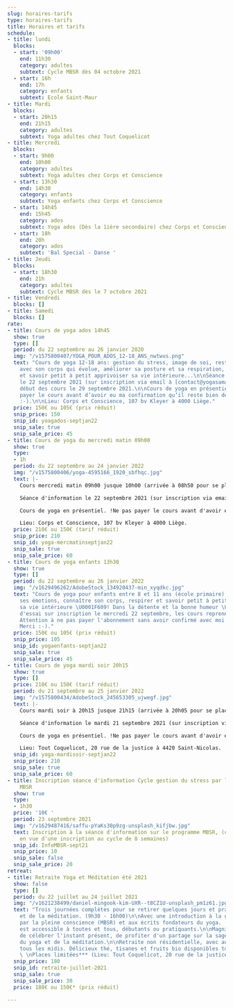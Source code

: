 ```yaml
---
slug: horaires-tarifs
type: horaires-tarifs
title: Horaires et tarifs
schedule:
- title: lundi
  blocks:
  - start: '09h00'
    end: 11h30
    category: adultes
    subtext: Cycle MBSR dès 04 octobre 2021
  - start: 16h
    end: 17h
    category: enfants
    subtext: Ecole Saint-Maur
- title: Mardi
  blocks:
  - start: 20h15
    end: 21h15
    category: adultes
    subtext: Yoga adultes chez Tout Coquelicot
- title: Mercredi
  blocks:
  - start: 9h00
    end: 10h00
    category: adultes
    subtext: Yoga adultes chez Corps et Conscience
  - start: 13h30
    end: 14h30
    category: enfants
    subtext: Yoga enfants chez Corps et Conscience
  - start: 14h45
    end: 15h45
    category: ados
    subtext: Yoga ados (Dès la 1ière secondaire) chez Corps et Conscience
  - start: 18h
    end: 20h
    category: ados
    subtext: 'Bal Special - Danse '
- title: Jeudi
  blocks:
  - start: 18h30
    end: 21h
    category: adultes
    subtext: Cycle MBSR dès le 7 octobre 2021
- title: Vendredi
  blocks: []
- title: Samedi
  blocks: []
rate:
- title: Cours de yoga ados 14h45
  show: true
  type: []
  period: du 22 septembre au 26 janvier 2020
  img: "/v1575800407/YOGA_POUR_ADOS_12-18_ANS_nwtwus.png"
  text: "Cours de yoga 12-18 ans: gestion du stress, image de soi, rester en lien
    avec son corps qui évolue, améliorer sa posture et sa respiration, ...   \nRespirer
    et savoir petit à petit apprivoiser sa vie intérieure...\n\nSéance d’information
    le 22 septembre 2021 (sur inscription via email à [contact@yogasamana.be](mailto:contact@yogasamana.be)),
    début des cours le 29 septembre 2021.\n\nCours de yoga en présentiel. !Ne pas
    payer le cours avant d’avoir eu ma confirmation qu’il reste bien des places. Merci
    :-).\n\nLieu: Corps et Conscience, 107 bv Kleyer à 4000 Liège."
  price: 150€ ou 105€ (prix réduit)
  snip_price: 150
  snip_id: yoagados-septjan22
  snip_sale: true
  snip_sale_price: 45
- title: Cours de yoga du mercredi matin 09h00
  show: true
  type:
  - 1h
  period: du 22 septembre au 24 janvier 2022
  img: "/v1575800406/yoga-4595166_1920_sbfhqc.jpg"
  text: |-
    Cours mercredi matin 09h00 jusque 10h00 (arrivée à 08h50 pour se placer dans la salle), 15 cours entre septembre 2021 et Janvier 2022.

    Séance d'information le 22 septembre 2021 (sur inscription via email à contact@yogasamana.be), début des cours le 29 septembre 2021.

    Cours de yoga en présentiel. !Ne pas payer le cours avant d'avoir eu ma confirmation qu'il reste bien des places. Merci :-).

    Lieu: Corps et Conscience, 107 bv Kleyer à 4000 Liège.
  price: 210€ ou 150€ (tarif réduit)
  snip_price: 210
  snip_id: yoga-mercmatinseptjan22
  snip_sale: true
  snip_sale_price: 60
- title: Cours de yoga enfants 13h30
  show: true
  type: []
  period: du 22 septembre au 26 janvier 2022
  img: "/v1629496262/AdobeStock_134920437-min_xyqdkc.jpg"
  text: "Cours de yoga pour enfants entre 8 et 11 ans (école primaire). \n\nConnaître
    ses émotions, connaître son corps, respirer et savoir petit à petit apprivoiser
    sa vie intérieure \U0001F609! Dans la détente et la bonne humeur \U0001F642!\n\nCours
    d'essai sur inscription le mercredi 22 septembre, les cours reprennent le 29 septembre.
    Attention à ne pas payer l'abonnement sans avoir confirmé avec moi la place disponible.
    Merci :-)."
  price: 150€ ou 105€ (prix réduit)
  snip_price: 105
  snip_id: yogaenfants-septjan22
  snip_sale: true
  snip_sale_price: 45
- title: Cours de yoga mardi soir 20h15
  show: true
  type: []
  price: 210€ ou 150€ (tarif réduit)
  period: du 21 septembre au 25 janvier 2022
  img: "/v1575800434/AdobeStock_245653305_ujwegf.jpg"
  text: |-
    Cours mardi soir à 20h15 jusque 21h15 (arrivée à 20h05 pour se placer dans la salle), 15 cours entre septembre 2021 et Janvier 2022.

    Séance d'information le mardi 21 septembre 2021 (sur inscription via email à contact@yogasamana.be), début des cours le 28 septembre 2021.

    Cours de yoga en présentiel. !Ne pas payer le cours avant d'avoir eu ma confirmation qu'il reste bien des places. Merci :-).

    Lieu: Tout Coquelicot, 20 rue de la justice à 4420 Saint-Nicolas.
  snip_id: yoga-mardisoir-septjan22
  snip_price: 210
  snip_sale: true
  snip_sale_price: 60
- title: Inscription séance d'information Cycle gestion du stress par la pleine conscience
    MBSR
  show: true
  type:
  - 1h30
  price: '10€ '
  period: 23 septembre 2021
  img: "/v1629487416/saffu-pYaKs30p9zg-unsplash_kifjbw.jpg"
  text: Inscription à la séance d'information sur le programme MBSR, (obligatoire
    en vue d'une inscription au cycle de 8 semaines)
  snip_id: InfoMBSR-sept21
  snip_price: 10
  snip_sale: false
  snip_sale_price: 20
retreat:
- title: Retraite Yoga et Méditation été 2021
  show: false
  type: []
  period: du 22 juillet au 24 juillet 2021
  img: "/v1621238499/daniel-mingook-kim-UXR--t8CZ1U-unsplash_pm1z61.jpg"
  text: "Trois journées complètes pour se retirer quelques jours et pratiquer du yoga
    et de la méditation. (9h30 - 16h00)\n\nAvec une introduction à la gestion du stress
    par la pleine conscience (MBSR) et aux écrits fondateurs du yoga.  \nLa retraite
    est accessible à toutes et tous, débutants ou pratiquants.\n\nMagnifique manière
    de célébrer l'instant présent, de profiter d'un partage sur la sagesse millénaire
    du yoga et de la méditation.\n\nRetraite non résidentielle, avec auberge espagnole
    tous les midis. Délicieux thé, tisanes et fruits bio disponibles toute la journée.
    \ \nPlaces limitées*** (Lieu: Tout Coquelicot, 20 rue de la justice à 4420 Saint-Nicolas)"
  snip_price: 180
  snip_id: retraite-juillet-2021
  snip_sale: true
  snip_sale_price: 30
  price: 180€ ou 150€* (prix réduit)

---
```

